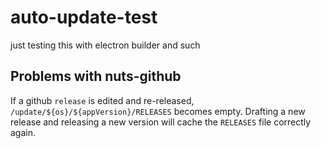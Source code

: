 # auto-update-test

just testing this with electron builder and such

## Problems with nuts-github

If a github `release` is edited and re-released, `/update/${os}/${appVersion}/RELEASES` becomes empty.
Drafting a new release and releasing a new version will cache the `RELEASES` file correctly again.
